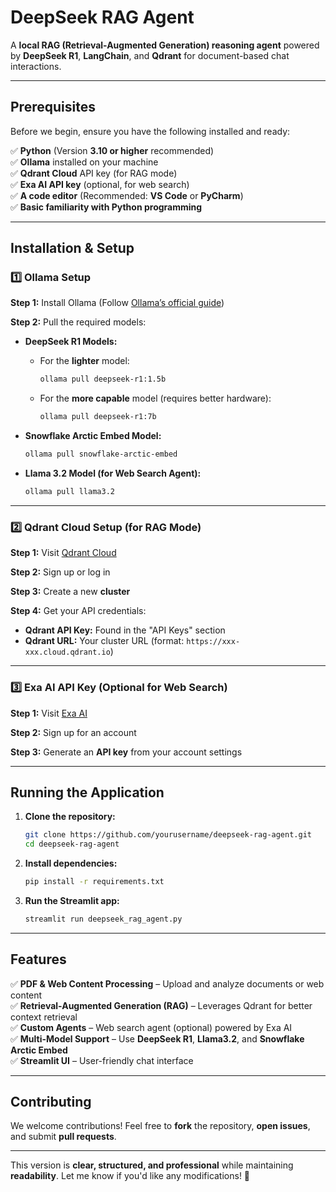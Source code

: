 
# **DeepSeek RAG Agent**  

A **local RAG (Retrieval-Augmented Generation) reasoning agent** powered by **DeepSeek R1**, **LangChain**, and **Qdrant** for document-based chat interactions.  

---

## **Prerequisites**  
Before we begin, ensure you have the following installed and ready:  

✅ **Python** (Version **3.10 or higher** recommended)  
✅ **Ollama** installed on your machine  
✅ **Qdrant Cloud** API key (for RAG mode)  
✅ **Exa AI API key** (optional, for web search)  
✅ **A code editor** (Recommended: **VS Code** or **PyCharm**)  
✅ **Basic familiarity with Python programming**  

---

## **Installation & Setup**  

### **1️⃣ Ollama Setup**  
**Step 1:** Install Ollama (Follow [Ollama’s official guide](https://ollama.ai/))  

**Step 2:** Pull the required models:  

- **DeepSeek R1 Models:**  
  - For the **lighter** model:  
    ```bash
    ollama pull deepseek-r1:1.5b
    ```
  - For the **more capable** model (requires better hardware):  
    ```bash
    ollama pull deepseek-r1:7b
    ```

- **Snowflake Arctic Embed Model:**  
  ```bash
  ollama pull snowflake-arctic-embed
  ```

- **Llama 3.2 Model (for Web Search Agent):**  
  ```bash
  ollama pull llama3.2
  ```

---

### **2️⃣ Qdrant Cloud Setup (for RAG Mode)**  
**Step 1:** Visit [Qdrant Cloud](https://cloud.qdrant.io)  

**Step 2:** Sign up or log in  

**Step 3:** Create a new **cluster**  

**Step 4:** Get your API credentials:  
- **Qdrant API Key:** Found in the "API Keys" section  
- **Qdrant URL:** Your cluster URL (format: `https://xxx-xxx.cloud.qdrant.io`)  

---

### **3️⃣ Exa AI API Key (Optional for Web Search)**  
**Step 1:** Visit [Exa AI](https://exa.ai)  

**Step 2:** Sign up for an account  

**Step 3:** Generate an **API key** from your account settings  

---

## **Running the Application**  

1. **Clone the repository:**  
   ```bash
   git clone https://github.com/yourusername/deepseek-rag-agent.git
   cd deepseek-rag-agent
   ```

2. **Install dependencies:**  
   ```bash
   pip install -r requirements.txt
   ```

3. **Run the Streamlit app:**  
   ```bash
   streamlit run deepseek_rag_agent.py
   ```

---

## **Features**  
✅ **PDF & Web Content Processing** – Upload and analyze documents or web content  
✅ **Retrieval-Augmented Generation (RAG)** – Leverages Qdrant for better context retrieval  
✅ **Custom Agents** – Web search agent (optional) powered by Exa AI  
✅ **Multi-Model Support** – Use **DeepSeek R1**, **Llama3.2**, and **Snowflake Arctic Embed**  
✅ **Streamlit UI** – User-friendly chat interface  

---

## **Contributing**  
We welcome contributions! Feel free to **fork** the repository, **open issues**, and submit **pull requests**.  

---

This version is **clear, structured, and professional** while maintaining **readability**. Let me know if you'd like any modifications! 🚀
